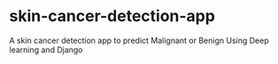 # skin-cancer-detection-app
A skin cancer detection app to predict Malignant or Benign Using Deep learning and Django
